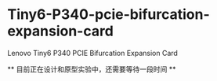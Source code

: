 # Tiny6-P340-pcie-bifurcation-expansion-card
Lenovo Tiny6 P340 PCIE Bifurcation Expansion Card

** 目前正在设计和原型实验中，还需要等待一段时间 **
